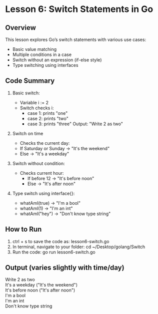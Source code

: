 # Lesson 6: Switch Statements in Go

## Overview

This lesson explores Go’s switch statements with various use cases:

- Basic value matching
- Multiple conditions in a case
- Switch without an expression (if-else style)
- Type switching using interfaces

## Code Summary

1. Basic switch:

   - Variable i := 2
   - Switch checks i:
      - case 1: prints "one"
      - case 2: prints "two"
      - case 3: prints "three"
   Output: "Write 2 as two"

2. Switch on time

   - Checks the current day:
   - If Saturday or Sunday -> "It's the weekend"
   - Else -> "It's a weekday"

3. Switch without condition:
   - Checks current hour:
     - If before 12 -> "It's before noon"
     - Else -> "It's after noon"

4. Type switch using interface{}:
   - whatAmI(true)   -> "I'm a bool"
   - whatAmI(1)      -> "I'm an int"
   - whatAmI("hey")  -> "Don't know type string"

## How to Run

  1. ctrl + s to save the code as: lesson6-switch.go
  2. In terminal, navigate to your folder:
     cd ~/Desktop/golang/Switch
  3. Run the code:
     go run lesson6-switch.go

## Output (varies slightly with time/day)

  Write 2 as two  
  It's a weekday  ("It's the weekend")  
  It's before noon  ("It's after noon")  
  I'm a bool  
  I'm an int  
  Don't know type string
